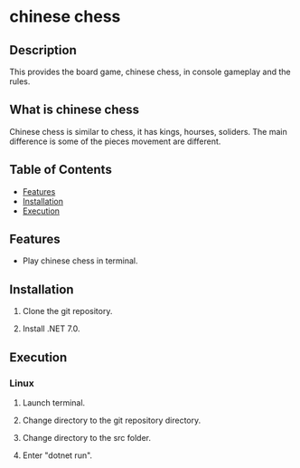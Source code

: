 # chinese chess

## Description

This provides the board game, chinese chess, in console gameplay and the rules.

## What is chinese chess

Chinese chess is similar to chess, it has kings, hourses, soliders. The main difference is some of the pieces movement are different. 

## Table of Contents

- [Features](#Features)
- [Installation](#installation)
- [Execution](#execution)
## Features

- Play chinese chess in terminal.

## Installation

1. Clone the git repository.

2. Install .NET 7.0.

## Execution

### Linux

1. Launch terminal.

2. Change directory to the git repository directory.

3. Change directory to the src folder.

4. Enter "dotnet run".
